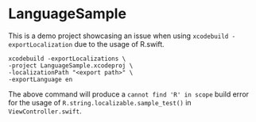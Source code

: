 # LanguageSample

This is a demo project showcasing an issue when using `xcodebuild -exportLocalization` due to the usage of R.swift.

```
xcodebuild -exportLocalizations \
-project LanguageSample.xcodeproj \
-localizationPath "<export path>" \
-exportLanguage en
```
The above command will produce a `cannot find 'R' in scope` build error for the usage of `R.string.localizable.sample_test()` in `ViewController.swift`.
